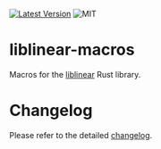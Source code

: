 [![Latest Version]][crates.io]
![MIT]

# liblinear-macros

Macros for the [liblinear](https://github.com/shadeMe/liblinear-rs) Rust library.

# Changelog

Please refer to the detailed [changelog](CHANGELOG.md).

[latest version]: https://img.shields.io/crates/v/liblinear-macros.svg
[crates.io]: https://crates.io/crates/liblinear-macros
[mit]: https://img.shields.io/badge/license-MIT-blue.svg

